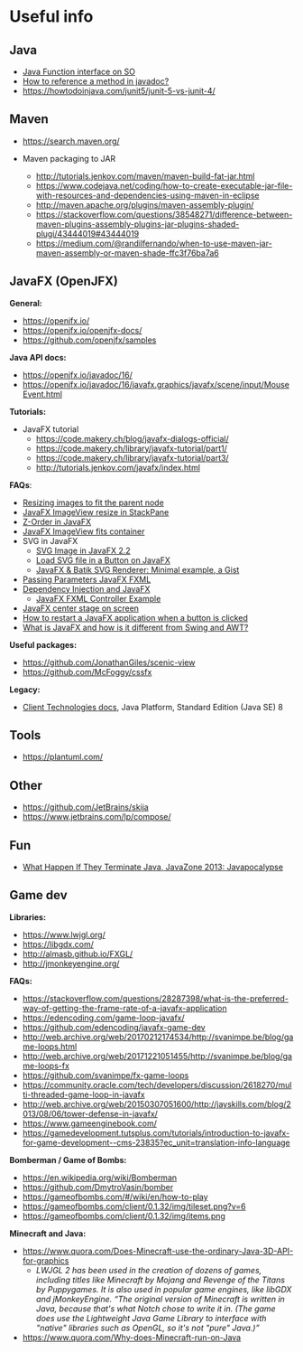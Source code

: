 # Useful info


## Java

* [Java Function interface on SO](https://stackoverflow.com/a/40153253)
* [How to reference a method in javadoc?](https://stackoverflow.com/questions/5915992/how-to-reference-a-method-in-javadoc)
* https://howtodoinjava.com/junit5/junit-5-vs-junit-4/


## Maven

* https://search.maven.org/

* Maven packaging to JAR
    * http://tutorials.jenkov.com/maven/maven-build-fat-jar.html
    * https://www.codejava.net/coding/how-to-create-executable-jar-file-with-resources-and-dependencies-using-maven-in-eclipse
    * http://maven.apache.org/plugins/maven-assembly-plugin/
    * https://stackoverflow.com/questions/38548271/difference-between-maven-plugins-assembly-plugins-jar-plugins-shaded-plugi/43444019#43444019
    * https://medium.com/@randilfernando/when-to-use-maven-jar-maven-assembly-or-maven-shade-ffc3f76ba7a6


## JavaFX (OpenJFX)


**General:**
* https://openjfx.io/
* https://openjfx.io/openjfx-docs/
* https://github.com/openjfx/samples

**Java API docs:**
* https://openjfx.io/javadoc/16/
* https://openjfx.io/javadoc/16/javafx.graphics/javafx/scene/input/MouseEvent.html

**Tutorials:**
* JavaFX tutorial
    * https://code.makery.ch/blog/javafx-dialogs-official/
    * https://code.makery.ch/library/javafx-tutorial/part1/
    * https://code.makery.ch/library/javafx-tutorial/part3/
    * http://tutorials.jenkov.com/javafx/index.html


**FAQs**:
* [Resizing images to fit the parent node](https://stackoverflow.com/questions/12630296/resizing-images-to-fit-the-parent-node)
* [JavaFX ImageView resize in StackPane](https://stackoverflow.com/questions/13455188/javafx-imageview-resize-in-stackpane)
* [Z-Order in JavaFX](https://stackoverflow.com/questions/2988196/z-order-in-javafx)
* [JavaFX ImageView fits container](https://stackoverflow.com/questions/48804283/javafx-imageview-fits-container)
* SVG in JavaFX
    * [SVG Image in JavaFX 2.2](https://stackoverflow.com/questions/12436274/svg-image-in-javafx-2-2)
    * [Load SVG file in a Button on JavaFX](https://stackoverflow.com/questions/40078276/load-svg-file-in-a-button-on-javafx)
    * [JavaFX & Batik SVG Renderer: Minimal example, a Gist](https://gist.github.com/ComFreek/b0684ac324c815232556)
* [Passing Parameters JavaFX FXML](https://stackoverflow.com/questions/14187963/passing-parameters-javafx-fxml)
* [Dependency Injection and JavaFX](https://stackoverflow.com/questions/40539310/dependency-injection-and-javafx)
    * [JavaFX FXML Controller Example](https://examples.javacodegeeks.com/desktop-java/javafx/fxml/javafx-fxml-controller-example/)
* [JavaFX center stage on screen](https://stackoverflow.com/questions/29558449/javafx-center-stage-on-screen)
* [How to restart a JavaFX application when a button is clicked](https://stackoverflow.com/questions/34788026/how-to-restart-a-javafx-application-when-a-button-is-clicked)
* [What is JavaFX and how is it different from Swing and AWT?](https://medium.com/@japkeerat21/what-is-javafx-and-how-is-it-different-from-swing-and-awt-54de995e4869)


**Useful packages:**
* https://github.com/JonathanGiles/scenic-view
* https://github.com/McFoggy/cssfx


**Legacy:**
* [Client Technologies docs](https://docs.oracle.com/javase/8/javase-clienttechnologies.htm), Java Platform, Standard Edition (Java SE) 8


## Tools

* https://plantuml.com/


## Other

* https://github.com/JetBrains/skija
* https://www.jetbrains.com/lp/compose/


## Fun

* [What Happen If They Terminate Java, JavaZone 2013: Javapocalypse](https://www.youtube.com/watch?v=E3418SeWZfQ)


## Game dev


**Libraries:**
* https://www.lwjgl.org/
* https://libgdx.com/
* http://almasb.github.io/FXGL/
* http://jmonkeyengine.org/


**FAQs:**
* https://stackoverflow.com/questions/28287398/what-is-the-preferred-way-of-getting-the-frame-rate-of-a-javafx-application
* https://edencoding.com/game-loop-javafx/
* https://github.com/edencoding/javafx-game-dev
* http://web.archive.org/web/20170212174534/http://svanimpe.be/blog/game-loops.html
* http://web.archive.org/web/20171221051455/http://svanimpe.be/blog/game-loops-fx
* https://github.com/svanimpe/fx-game-loops
* https://community.oracle.com/tech/developers/discussion/2618270/multi-threaded-game-loop-in-javafx
* http://web.archive.org/web/20150307051600/http://jayskills.com/blog/2013/08/06/tower-defense-in-javafx/
* https://www.gameenginebook.com/
* https://gamedevelopment.tutsplus.com/tutorials/introduction-to-javafx-for-game-development--cms-23835?ec_unit=translation-info-language


**Bomberman / Game of Bombs:**
* https://en.wikipedia.org/wiki/Bomberman
* https://github.com/DmytroVasin/bomber
* https://gameofbombs.com/#/wiki/en/how-to-play
* https://gameofbombs.com/client/0.1.32/img/tileset.png?v=6
* https://gameofbombs.com/client/0.1.32/img/items.png


**Minecraft and Java:**
* https://www.quora.com/Does-Minecraft-use-the-ordinary-Java-3D-API-for-graphics
	* _LWJGL 2 has been used in the creation of dozens of games, including titles like Minecraft by Mojang and Revenge of the Titans by Puppygames. It is also used in popular game engines, like libGDX and jMonkeyEngine. “The original version of Minecraft is written in Java, because that's what Notch chose to write it in. (The game does use the Lightweight Java Game Library to interface with "native" libraries such as OpenGL, so it's not "pure" Java.)”_
* https://www.quora.com/Why-does-Minecraft-run-on-Java
